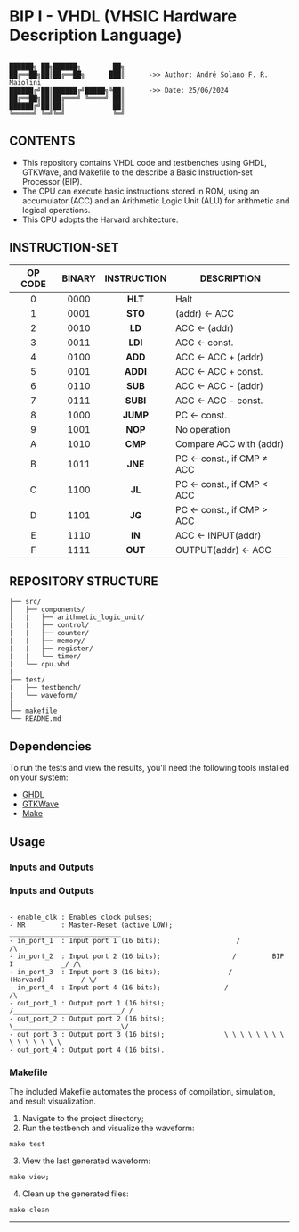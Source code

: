 # BIP I - VHDL (VHSIC Hardware Description Language)

```    

██████╗ ██╗██████╗        ██╗
██╔══██╗██║██╔══██╗      ███║      ->> Author: André Solano F. R. Maiolini
██████╔╝██║██████╔╝█████╗╚██║      ->> Date: 25/06/2024
██╔══██╗██║██╔═══╝ ╚════╝ ██║
██████╔╝██║██║            ██║
╚═════╝ ╚═╝╚═╝            ╚═╝

```

## CONTENTS

- This repository contains VHDL code and testbenches using GHDL, GTKWave, and Makefile to the describe a Basic Instruction-set Processor (BIP).
- The CPU can execute basic instructions stored in ROM, using an accumulator (ACC) and an Arithmetic Logic Unit (ALU) for arithmetic and logical operations.
- This CPU adopts the Harvard architecture.

## INSTRUCTION-SET

| OP CODE | BINARY | INSTRUCTION | DESCRIPTION | 
|:-------:|:------:|:-----------:|-------------|
| 0 | 0000 | **HLT** | Halt |
| 1 | 0001 | **STO** | (addr) ← ACC |
| 2 | 0010 | **LD** | ACC ← (addr) |
| 3 | 0011 | **LDI** | ACC ← const. |
| 4 | 0100 | **ADD** | ACC ← ACC + (addr) |
| 5 | 0101 | **ADDI** | ACC ← ACC + const. |
| 6 | 0110 | **SUB** | ACC ← ACC - (addr) |
| 7 | 0111 | **SUBI** | ACC ← ACC - const. |
| 8 | 1000 | **JUMP** | PC ← const. |
| 9 | 1001 | **NOP** | No operation | 
| A | 1010 | **CMP** | Compare ACC with (addr) |
| B | 1011 | **JNE** | PC ← const., if CMP ≠ ACC |
| C | 1100 | **JL** | PC ← const., if CMP < ACC |
| D | 1101 | **JG** | PC ← const., if CMP > ACC | 
| E | 1110 | **IN** | ACC ← INPUT(addr) | 
| F | 1111 | **OUT** | OUTPUT(addr) ← ACC |

## REPOSITORY STRUCTURE

```
├── src/
│   ├── components/
│   |   ├── arithmetic_logic_unit/
|   |   ├── control/
|   |   ├── counter/
|   |   ├── memory/
|   |   ├── register/
|   |   └── timer/
|   └── cpu.vhd
|
├── test/
|   ├── testbench/
|   └── waveform/
|
├── makefile
└── README.md
```

## Dependencies

To run the tests and view the results, you'll need the following tools installed on your system:
- [GHDL](https://github.com/ghdl/ghdl)
- [GTKWave](https://gtkwave.sourceforge.net/)
- [Make](https://www.gnu.org/software/make/)



## Usage

### Inputs and Outputs


### Inputs and Outputs

```

- enable_clk : Enables clock pulses;
- MR         : Master-Reset (active LOW);                 ____________________________
- in_port_1  : Input port 1 (16 bits);                   /                           /\
- in_port_2  : Input port 2 (16 bits);                  /         BIP I            _/ /\
- in_port_3  : Input port 3 (16 bits);                 /        (Harvard)         / \/
- in_port_4  : Input port 4 (16 bits);                /                           /\
- out_port_1 : Output port 1 (16 bits);              /___________________________/ /
- out_port_2 : Output port 2 (16 bits);              \___________________________\/
- out_port_3 : Output port 3 (16 bits);               \ \ \ \ \ \ \ \ \ \ \ \ \ \ \
- out_port_4 : Output port 4 (16 bits).

```

### Makefile

The included Makefile automates the process of compilation, simulation, and result visualization.


1. Navigate to the project directory;
2. Run the testbench and visualize the waveform:
```
make test
````
3. View the last generated waveform: 
```
make view;
```
4. Clean up the generated files: 
```
make clean
```

---


